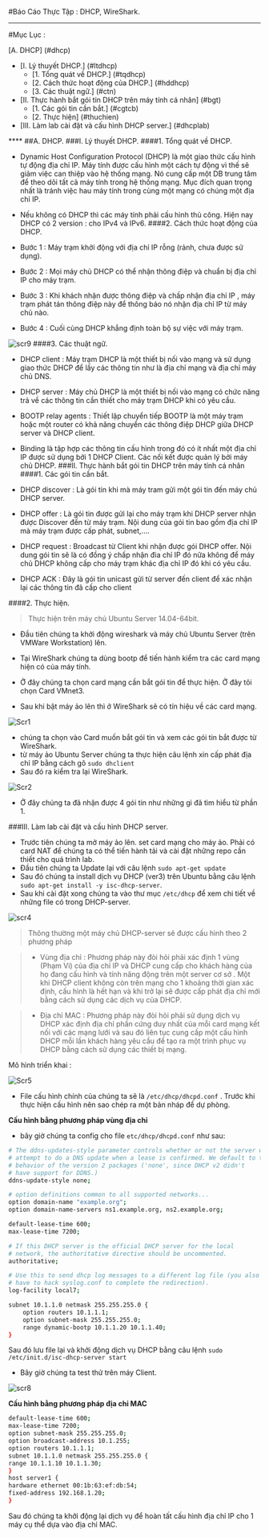 #Báo Cáo Thực Tập : DHCP, WireShark.

****
#Mục Lục :

[A. DHCP] (#dhcp)
 <ul>
 <li>[I. Lý thuyết DHCP.] (#ltdhcp)
  <ul>
  <li>[1. Tổng quát về DHCP.] (#tqdhcp)</li>
  <li>[2. Cách thức hoạt động của DHCP.] (#hddhcp)</li>
  <li>[3. Các thuật ngữ.] (#ctn)</li>
  </ul>
 </li>
 <li>[II. Thực hành bắt gói tin DHCP trên máy tính cá nhân] (#bgt)
  <ul>
  <li>[1. Các gói tin cần bắt.] (#cgtcb)</li>
  <li>[2. Thực hiện] (#thuchien)</li>
  </ul>
 </li>
 <li>[III. Làm lab cài đặt và cấu hình DHCP server.] (#dhcplab)
 </li>
 </ul>
****
<a name="dhcp"></a>
##A. DHCP.
<a name="ltdhcp"></a>
###I. Lý thuyết DHCP.
<a name="tqdhcp"></a>
####1. Tổng quát về DHCP.

- Dynamic Host Configuration Protocol (DHCP) là một giao thức cấu hình tự động địa chỉ IP. Máy tính được cấu hình một cách tự động vì thế sẽ giảm việc can thiệp vào hệ thống mạng. Nó cung cấp một DB trung tâm để theo dõi tất cả máy tính trong hệ thống mạng. Mục đích quan trọng nhất là tránh việc hau máy tính trong cùng một mạng có chúng một địa chỉ IP.
- Nếu không có DHCP thì các máy tính phải cấu hình thủ công. Hiện nay DHCP có 2 version : cho IPv4 và IPv6.
<a name="hddhcp"></a>
####2. Cách thức hoạt động của DHCP.

- Bước 1 : Máy trạm khởi động với địa chỉ IP rỗng (rảnh, chưa được sử dụng).
- Bước 2 : Mọi máy chủ DHCP có thể nhận thông điệp và chuẩn bị địa chỉ IP cho máy trạm.
- Bước 3 : Khi khách nhận được thông điệp và chấp nhận địa chỉ IP , máy trạm phát tán thông điệp này để thông báo nó nhận địa chỉ IP từ máy chủ nào.
- Bước 4 : Cuối cùng DHCP khẳng định toàn bộ sự việc với máy trạm.

![scr9](http://i.imgur.com/yfkPTLx.png)
<a name="ctn"></a>
####3. Các thuật ngữ.

- DHCP client : Máy trạm DHCP là một thiết bị nối vào mạng và sử dụng giao thức DHCP để lấy các thông tin như là địa chỉ mạng và địa chỉ máy chủ DNS.
- DHCP server : Máy chủ DHCP là một thiết bị nối vào mạng có chức năng trả về các thông tin cần thiết cho máy trạm DHCP khi có yêu cầu.
- BOOTP relay agents : Thiết lập chuyển tiếp BOOTP là một máy trạm hoặc một router có khả năng chuyển các thông điệp DHCP giữa DHCP server và DHCP client.
- Binding là tập hợp các thông tin cấu hình trong đó có ít nhất một địa chỉ IP được sử dụng bởi 1 DHCP Client. Các nối kết được quản lý bởi máy chủ DHCP.
<a name="bgt"></a>
###II. Thực hành bắt gói tin DHCP trên máy tính cá nhân
<a name="cgtcb"></a>
####1. Các gói tin cần bắt.

- DHCP discover : Là gói tin khi mà máy tram gửi một gói tin đến máy chủ DHCP server.
- DHCP offer : Là gói tin được gửi lại cho máy trạm khi DHCP server nhận được Discover đến từ máy trạm. Nội dung của gói tin bao gồm địa chỉ IP mà máy trạm được cấp phát, subnet,....
- DHCP request : Broadcast từ Client khi nhận được gói DHCP offer. Nội dung gói tin sẽ là có đồng ý chấp nhận đia chỉ IP đó nữa không để máy chủ DHCP không cấp cho máy trạm khác địa chỉ IP đó khi có yêu cầu.
<a name="thuchien"></a>
- DHCP ACK : Đây là gói tin unicast gửi từ server đến client để xác nhận lại các thông tin đã cấp cho client

####2. Thực hiện.

> Thực hiện trên máy chủ Ubuntu Server 14.04-64bit.


- Đầu tiên chúng ta khởi động wireshark và máy chủ Ubuntu Server (trên VMWare Workstation) lên.
- Tại WireShark chúng ta dùng bootp để tiến hành kiểm tra các card mạng hiện có của máy tính.

- Ở đây chúng ta chọn card mạng cần bắt gói tin để thực hiện. Ở đây tôi chọn Card VMnet3.
- Sau khi bật máy ảo lên thì ở WireShark sẽ có tín hiệu về các card mạng.

![Scr1](http://i.imgur.com/P6eS4x7.png)

- chúng ta chọn vào Card muốn bắt gói tin và xem các gói tin bắt được từ WireShark.
- từ máy ảo Ubuntu Server chúng ta thực hiện câu lệnh xin cấp phát địa chỉ IP bằng cách gõ `sudo dhclient`
- Sau đó ra kiểm tra lại WireShark.

![Scr2](http://i.imgur.com/aDZOB6H.png)

- Ở đây chúng ta đã nhận được 4 gói tin như những gì đã tìm hiểu từ phần 1.

<a name="dhcplab"></a>
###III. Làm lab cài đặt và cấu hình DHCP server.

- Trước tiên chúng ta mở máy ảo lên. set card mạng cho máy ảo. Phải có card NAT để chúng ta có thể tiến hành tải và cài đặt những repo cần thiết cho quá trình lab.
- Đầu tiên chúng ta Update lại với câu lệnh `sudo apt-get update`
- Sau đó chúng ta install dịch vụ DHCP (ver3) trên Ubuntu bằng câu lệnh `sudo apt-get install -y isc-dhcp-server`.
- Sau khi cài đặt xong chúng ta vào thư mục `/etc/dhcp` để xem chi tiết về những file có trong DHCP-server.

![scr4](http://i.imgur.com/eNrskCj.png)

> Thông thường một máy chủ DHCP-server sẽ được cấu hình theo 2 phương pháp

> - Vùng địa chỉ : Phương pháp này đòi hỏi phải xác định 1 vùng (Phạm Vi) của địa chỉ IP và DHCP cung cấp cho khách hàng của họ đang cấu hình và tính năng động trên một server cơ sở . Một khi DHCP client không còn trên mạng cho 1 khoảng thời gian xác định, cấu hình là hết hạn và khi trở lại sẽ được cấp phát địa chỉ mới bằng cách sử dụng các dịch vụ của DHCP.

> - Địa chỉ MAC : Phương pháp này đòi hỏi phải sử dụng dịch vụ DHCP xác định địa chỉ phần cứng duy nhất của mỗi card mạng  kết nối với các mạng lưới và sau đó liên tục cung cấp một cấu hình DHCP mỗi lần khách hàng yêu cầu  để tạo ra một trình phục vụ DHCP bằng cách sử dụng các thiết bị mạng.


Mô hình triển khai : 

![Scr5](http://i.imgur.com/oePyaua.png)

- File cấu hình chính của chúng ta sẽ là `/etc/dhcp/dhcpd.conf` . Trước khi thực hiện cấu hình nên sao chép ra một bản nháp để dự phòng.

**Cấu hình bằng phương pháp vùng địa chỉ**

- bây giờ chúng ta config cho file `etc/dhcp/dhcpd.conf` như sau: 

```sh
# The ddns-updates-style parameter controls whether or not the server will
# attempt to do a DNS update when a lease is confirmed. We default to the
# behavior of the version 2 packages ('none', since DHCP v2 didn't
# have support for DDNS.)
ddns-update-style none;

# option definitions common to all supported networks...
option domain-name "example.org";
option domain-name-servers ns1.example.org, ns2.example.org;

default-lease-time 600;
max-lease-time 7200;

# If this DHCP server is the official DHCP server for the local
# network, the authoritative directive should be uncommented.
authoritative;

# Use this to send dhcp log messages to a different log file (you also
# have to hack syslog.conf to complete the redirection).
log-facility local7;

subnet 10.1.1.0 netmask 255.255.255.0 {
    option routers 10.1.1.1;
    option subnet-mask 255.255.255.0;
    range dynamic-bootp 10.1.1.20 10.1.1.40;
}

```

Sau đó lưu file lại và khởi động dịch vụ DHCP bằng câu lệnh `sudo /etc/init.d/isc-dhcp-server start`

- Bây giờ chúng ta test thử trên máy Client.

![scr8](http://i.imgur.com/OCqgjtu.png)

**Cấu hình bằng phương pháp địa chỉ MAC**

```sh
default-lease-time 600;
max-lease-time 7200;
option subnet-mask 255.255.255.0;
option broadcast-address 10.1.255;
option routers 10.1.1.1;
subnet 10.1.1.0 netmask 255.255.255.0 {
range 10.1.1.10 10.1.1.30;
}
host server1 {
hardware ethernet 00:1b:63:ef:db:54;
fixed-address 192.168.1.20;
}
```

Sau đó chúng ta khởi động lại dịch vụ để hoàn tất cấu hình địa chỉ IP cho 1 máy cụ thể dựa vào địa chỉ MAC.
